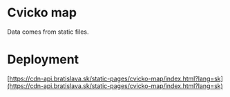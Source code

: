 # Cvicko map

Data comes from static files.

# Deployment

[https://cdn-api.bratislava.sk/static-pages/cvicko-map/index.html?lang=sk](https://cdn-api.bratislava.sk/static-pages/cvicko-map/index.html?lang=sk)
